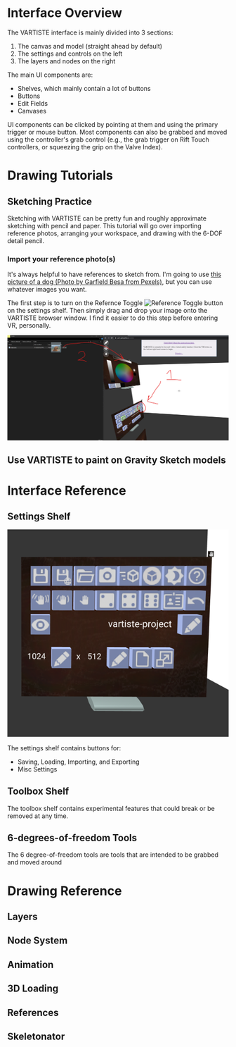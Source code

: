 # Interface Overview

The VARTISTE interface is mainly divided into 3 sections:

  1. The canvas and model (straight ahead by default)
  2. The settings and controls on the left
  3. The layers and nodes on the right

The main UI components are:

  - Shelves, which mainly contain a lot of buttons
  - Buttons
  - Edit Fields
  - Canvases

UI components can be clicked by pointing at them and using the primary trigger
or mouse button. Most components can also be grabbed and moved using the
controller's grab control (e.g., the grab trigger on Rift Touch controllers, or
squeezing the grip on the Valve Index).

# Drawing Tutorials

## Sketching Practice

Sketching with VARTISTE can be pretty fun and roughly approximate sketching with
pencil and paper. This tutorial will go over importing reference photos,
arranging your workspace, and drawing with the 6-DOF detail pencil.

### Import your reference photo(s)

It's always helpful to have references to sketch from. I'm going to use [this
picture of a dog (Photo by Garfield Besa from
Pexels)](https://www.pexels.com/photo/shallow-focus-photography-of-a-golden-retriever-686094/),
but you can use whatever images you want.

The first step is to turn on the Refernce Toggle ![Reference
Toggle](../assets/badge-account-horizontal-outline.png) button on the settings
shelf. Then simply drag and drop your image onto the VARTISTE browser window. I
find it easier to do this step before entering VR, personally.

![Illustration of enabling reference toggle, and dragging and dropping photo file](./images/reference_import.png)

## Use VARTISTE to paint on Gravity Sketch models

# Interface Reference

## Settings Shelf

![Settings Shelf Screenshot](images/settings.png)

The settings shelf contains buttons for:

- Saving, Loading, Importing, and Exporting
- Misc Settings


## Toolbox Shelf

The toolbox shelf contains experimental features that could break or be removed
at any time.

## 6-degrees-of-freedom Tools

The 6 degree-of-freedom tools are tools that are intended to be grabbed and
moved around

# Drawing Reference

## Layers

## Node System

## Animation

## 3D Loading

## References

## Skeletonator
